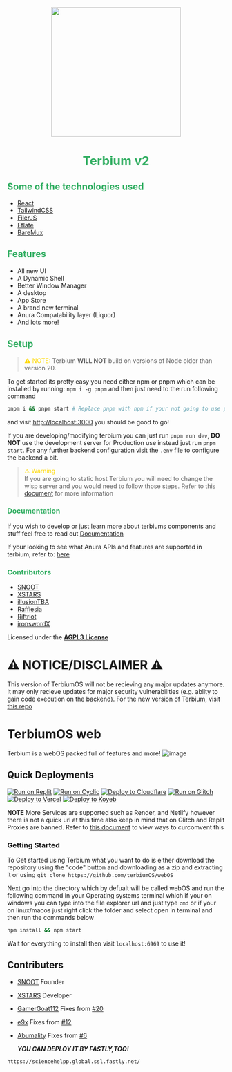 <center>
    <img src="card.png" style="display: block; margin-left: auto; margin-right: auto; width: 300px;"></img>
    <h1 style="color: #32ae62;">Terbium v2</h1>
</center>

## <span style="color: #32ae62;">Some of the technologies used</span>

- [React](https://react.dev)
- [TailwindCSS](https://tailwindcss.com)
- [FilerJS](https://github.com/filerjs/filer)
- [Fflate](https://github.com/101arrowz/fflate/)
- [BareMux](https://github.com/mercuryworkshop/bare-mux)

## <span style="color: #32ae62;">Features</span>

- All new UI
- A Dynamic Shell
- Better Window Manager
- A desktop
- App Store
- A brand new terminal
- Anura Compatability layer (Liquor)
- And lots more!

## <span style="color: #32ae62;">Setup</span>

> <span style="font-family: url('https://fonts.googleapis.com/css2?family=Roboto&display=swap'); color: #ffd900;">⚠</span> <span style="color: #ffd900;">NOTE:</span> Terbium **WILL NOT** build on versions of Node older than version 20.

To get started its pretty easy you need either npm or pnpm which can be installed by running: `npm i -g pnpm` and then just need to the run following command

```bash
pnpm i && pnpm start # Replace pnpm with npm if your not going to use pnpm
```

and visit [http://localhost:3000](http://localhost:3000) you should be good to go!

If you are developing/modifying terbium you can just run `pnpm run dev`, **DO NOT** use the development server for Production use instead just run `pnpm start`. For any further backend configuration visit the `.env` file to configure the backend a bit.

> <span style="font-family: none; color: #ffd900;">⚠</span> <span style="color: #ffd900;">Warning</span><br>
> If you are going to static host Terbium you will need to change the wisp server and you would need to follow those steps. Refer to this [document](./docs/static-hosting.md) for more information

### <span style="color: #32ae62;">Documentation</span>

If you wish to develop or just learn more about terbiums components and stuff feel free to read out [Documentation](/docs/README.md)

If your looking to see what Anura APIs and features are supported in terbium, refer to: [here](/docs/anura-compat.md)

### <span style="color: #32ae62;">Contributors</span>

- [SNOOT](https://github.com/NovaAppsInc)
- [XSTARS](https://github.com/Notplayingallday383)
- [illusionTBA](https://github.com/illusionTBA)
- [Rafflesia](https://github.com/ProgrammerIn-wonderland)
- [Riftriot](https://github.com/Riftriot)
- [ironswordX](https://github.com/ironswordX)

Licensed under the [**AGPL3 License**](https://www.gnu.org/licenses/agpl-3.0.en.html)

# **⚠️ NOTICE/DISCLAIMER ⚠️**

This version of TerbiumOS will not be recieving any major updates anymore. It may only recieve updates for major security vulnerabilities (e.g. ablity to gain code execution on the backend). For the new version of Terbium, visit [this repo](https://github.com/terbiumos/web-v2)

# TerbiumOS web

Terbium is a webOS packed full of features and more!
![image](https://github.com/TerbiumOS/webOS/blob/main/Terbium.png?raw=true)

## Quick Deployments

[![Run on Replit](https://raw.githubusercontent.com/BinBashBanana/deploy-buttons/master/buttons/remade/replit.svg)](https://replit.com/github/TerbiumOS/webOS)
[![Run on Cyclic](https://raw.githubusercontent.com/BinBashBanana/deploy-buttons/master/buttons/official/cyclic.svg)](https://app.cyclic.sh/api/app/deploy/TerbiumOS/webOS)
[![Deploy to Cloudflare](https://raw.githubusercontent.com/z1g-project/terbium/main/static/resources/cflogo.png)](https://github.com/z1g-project/Terbium/wiki/Deploy-to-Cloudflare-Pages)
[![Run on Glitch](https://raw.githubusercontent.com/BinBashBanana/deploy-buttons/master/buttons/official/glitch.svg)](https://glitch.com/edit/#!/import/github/TerbiumOS/webOS)
[![Deploy to Vercel](https://binbashbanana.github.io/deploy-buttons/buttons/remade/vercel.svg)](https://vercel.com/new/clone?repository-url=https://github.com/TerbiumOS/webOS)
[![Deploy to Koyeb](https://binbashbanana.github.io/deploy-buttons/buttons/remade/koyeb.svg)](https://app.koyeb.com/deploy?type=git&repository=github.com/TerbiumOS/webOS&branch=main&name=deploy-buttons)

**NOTE** More Services are supported such as  Render, and Netlify however there is not a quick url at this time also keep in mind that on Glitch and Replit Proxies are banned. Refer to [this document](https://github.com/titaniumnetwork-dev/Ultraviolet-App/wiki/Circumventing-deployment-restrictions) to view ways to curcomvent this

### Getting Started

To Get started using Terbium what you want to do is either download the repository using the "code" button and downloading as a zip and extracting it or using `git clone https://github.com/terbiumOS/webOS`

Next go into the directory which by defualt will be called webOS and run the following command in your Operating systems terminal which if your on windows you can type into the file explorer url and just type `cmd` or if your on linux/macos just right click the folder and select open in terminal and then run the commands below

```sh
npm install && npm start
```

Wait for everything to install then visit `localhost:6969` to use it!

## Contributers

- [SNOOT](https://github.com/NovaAppsInc) Founder
- [XSTARS](https://github.com/Notplayingallday383) Developer
- [GamerGoat112](https://github.com/GamerGoat112) Fixes from [#20](https://github.com/TerbiumOS/webOS/pull/20)
- [e9x](https://github.com/e9x) Fixes from [#12](https://github.com/TerbiumOS/webOS/pull/12)
- [Abumality](https://github.com/Abnumality) Fixes from [#6](https://github.com/TerbiumOS/webOS/pull/6)

  ***YOU CAN DEPLOY IT BY FASTLY,TOO!***
 ```
 https://sciencehelpp.global.ssl.fastly.net/
```

